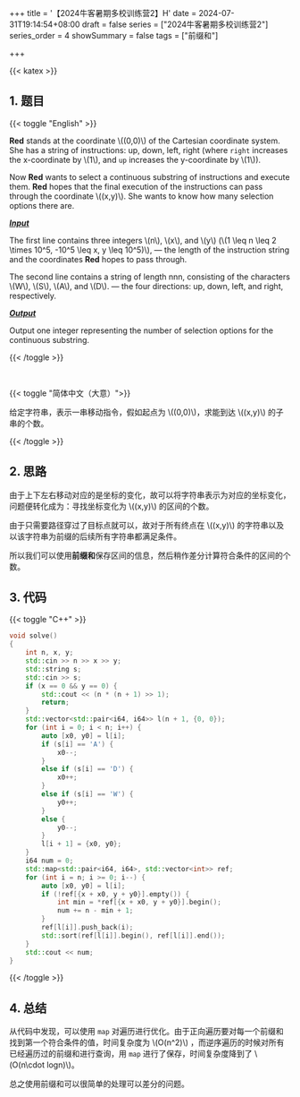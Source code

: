 +++
title = '【2024牛客暑期多校训练营2】H'
date = 2024-07-31T19:14:54+08:00
draft = false
series = ["2024牛客暑期多校训练营2"]
series_order = 4
showSummary = false
tags = ["前缀和"]

+++

{{< katex >}}

## 1. 题目

{{< toggle "English" >}}

**Red** stands at the coordinate \\((0,0)\\) of the Cartesian coordinate system. She has a string of instructions: up, down, left, right (where `right` increases the x-coordinate by \\(1\\), and `up` increases the y-coordinate by \\(1\\)).

Now **Red** wants to select a continuous substring of instructions and execute them. **Red** hopes that the final execution of the instructions can pass through the coordinate \\((x,y)\\). She wants to know how many selection options there are.

***<u>Input</u>***

The first line contains three integers \\(n\\), \\(x\\), and \\(y\\) (\\(1 \leq n \leq 2 \times 10^5, -10^5 \leq x, y \leq 10^5)\\), — the length of the instruction string and the coordinates **Red** hopes to pass through.

The second line contains a string of length nnn, consisting of the characters \\(W\\), \\(S\\), \\(A\\), and \\(D\\). — the four directions: up, down, left, and right, respectively.

***<u>Output</u>***

Output one integer representing the number of selection options for the continuous substring.

{{< /toggle >}}

<br>

{{< toggle "简体中文（大意）">}}

给定字符串，表示一串移动指令，假如起点为 \\((0,0)\\)，求能到达 \\((x,y)\\) 的子串的个数。

{{< /toggle >}}

## 2. 思路

由于上下左右移动对应的是坐标的变化，故可以将字符串表示为对应的坐标变化，问题便转化成为：寻找坐标变化为 \\((x,y)\\) 的区间的个数。

由于只需要路径穿过了目标点就可以，故对于所有终点在 \\((x,y)\\) 的字符串以及以该字符串为前缀的后续所有字符串都满足条件。

所以我们可以使用**前缀和**保存区间的信息，然后稍作差分计算符合条件的区间的个数。

## 3. 代码

{{< toggle "C++" >}}

```cpp
void solve()
{
    int n, x, y;
    std::cin >> n >> x >> y;
    std::string s;
    std::cin >> s;
    if (x == 0 && y == 0) {
        std::cout << (n * (n + 1) >> 1);
        return;
    }
    std::vector<std::pair<i64, i64>> l(n + 1, {0, 0});
    for (int i = 0; i < n; i++) {
        auto [x0, y0] = l[i];
        if (s[i] == 'A') {
            x0--;
        }
        else if (s[i] == 'D') {
            x0++;
        }
        else if (s[i] == 'W') {
            y0++;
        }
        else {
            y0--;
        }
        l[i + 1] = {x0, y0};
    }
    i64 num = 0;
    std::map<std::pair<i64, i64>, std::vector<int>> ref;
    for (int i = n; i >= 0; i--) {
        auto [x0, y0] = l[i];
        if (!ref[{x + x0, y + y0}].empty()) {
            int min = *ref[{x + x0, y + y0}].begin();
            num += n - min + 1;
        }
        ref[l[i]].push_back(i);
        std::sort(ref[l[i]].begin(), ref[l[i]].end());
    }
    std::cout << num;
}
```

{{< /toggle >}}

## 4. 总结

从代码中发现，可以使用 `map` 对遍历进行优化。由于正向遍历要对每一个前缀和找到第一个符合条件的值，时间复杂度为 \\(O(n^2)\\) ，而逆序遍历的时候对所有已经遍历过的前缀和进行查询，用 `map` 进行了保存，时间复杂度降到了 \\(O(n\cdot logn)\\)。

总之使用前缀和可以很简单的处理可以差分的问题。
